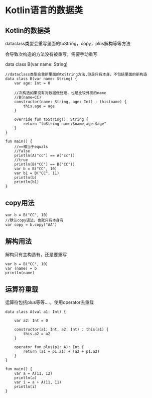 # Kotlin语言的数据类

## Kotlin的数据类

dataclass类型会重写里面的toString，copy，plus解构等等方法

会导致次构造的方法没有被重写，需要手动重写

data class B(var name: String) 

~~~
//dataclass类型会重新里面的toString方法,但是只有本身，不包括里面的新构造
data class B(var name: String) {
    var age: Int = 0

    //次构造如果没有对数据做处理，也是比较外面的name
    //B(name=CC)
    constructor(name: String, age: Int) : this(name) {
        this.age = age
    }

    override fun toString(): String {
        return "toString name:$name,age:$age"
    }
}

fun main() {
    //==相当于equals
    //false
    println(A("cc") == A("cc"))
    //true
    println(B("CC") == B("CC"))
    var b = B("CC", 10)
    var b1 = B("CC", 11)
    println(b)
    println(b1)
}
~~~

## copy用法

~~~
var b = B("CC", 10)
//默认copy语法，也就只有本身有
var copy = b.copy("AA")
~~~

## 解构用法

解构只有主构造有，还是要重写

~~~
var b = B("CC", 10)
var (name) = b
println(name)
~~~

## 运算符重载

运算符包括plus等等....，使用operator去重载

~~~
data class A(val a1: Int) {

    var a2: Int = 0

    constructor(a1: Int, a2: Int) : this(a1) {
        this.a2 = a2
    }

    operator fun plus(p1: A): Int {
        return (a1 + p1.a1) + (a2 + p1.a2)
    }
}

fun main() {
    var a = A(11, 12)
    println(a)
    var i = a + A(11, 11)
    println(i)
}
~~~

